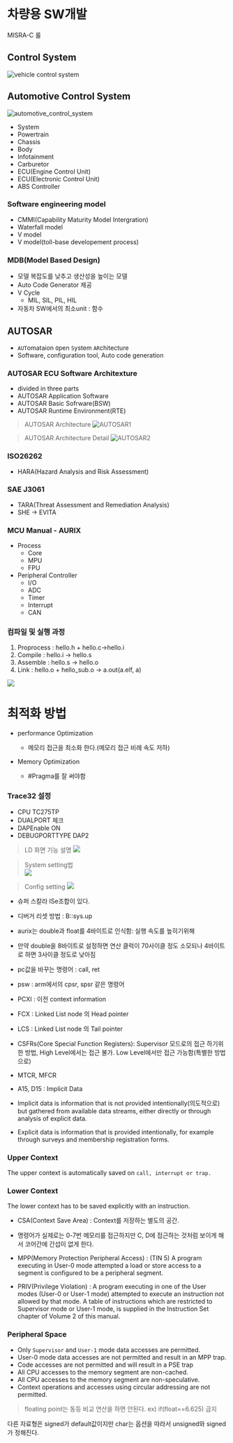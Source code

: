 # 차량용 SW개발


MISRA-C 룰

## Control System
![vehicle control system](./picture/vehicle_control_system.jpg)
## Automotive Control System
![automotive_control_system](./picture/car_system.gif)

- System
- Powertrain
- Chassis
- Body
- Infotainment
- Carburetor
- ECU(Engine Control Unit)
- ECU(Electronic Control Unit)
- ABS Controller

### Software engineering model
- CMMI(Capability Maturity Model Intergration)
- Waterfall model
- V model
- V model(toll-base developement process)


### MDB(Model Based Design)
- 모델 복잡도를 낮추고 생산성을 높이는 모델
- Auto Code Generator 제공
- V Cycle
  - MIL, SIL, PIL, HIL
- 자동차 SW에서의 최소unit : 함수


## AUTOSAR
- `AUT`omataion `O`pen `S`ystem `AR`chitecture
- Software, configuration tool, Auto code generation
### AUTOSAR ECU Software Architexture
- divided in three parts
- AUTOSAR Application Software
- AUTOSAR Basic Sofrware(BSW)
- AUTOSAR Runtime Environment(RTE)

>AUTOSAR Architecture
![AUTOSAR1](./picture/Autosar1.jpg)

>AUTOSAR Architecture Detail
![AUTOSAR2](./picture/Autosar2.jpg)

### ISO26262
- HARA(Hazard Analysis and Risk Assessment)

### SAE J3061
- TARA(Threat Assessment and Remediation Analysis)
- SHE -> EVITA
  

### MCU Manual - AURIX
- Process
  - Core
  - MPU
  - FPU
- Peripheral Controller
  - I/O
  - ADC
  - Timer
  - Interrupt
  - CAN

### 컴파일 및 실행 과정
1. Proprocess : hello.h + hello.c->hello.i
2. Compile : hello.i -> hello.s
3. Assemble : hello.s -> hello.o
4. Link : hello.o + hello_sub.o -> a.out(a.elf, a)

![](./picture/compile_process.png)


# 최적화 방법
- performance Optimization
  - 메모리 접근을 최소화 한다.(메모리 접근 비례 속도 저하)

- Memory Optimization
  - #Pragma를 잘 써야함


### Trace32 설정
- CPU TC275TP
- DUALPORT 체크
- DAPEnable ON
- DEBUGPORTTYPE DAP2

>LD 화면 기능 설명
![](./picture/t32_ld.png)

>System setting법  
![](./picture/t32_setting.png)

>Config setting
![](./picture/t32_config.png)


- 슈퍼 스칼라 ISe조합이 있다.


- 디버거 리셋 방법 : B::sys.up
- aurix는 double과 float를 4바이트로 인식함: 실행 속도를 높히기위해
- 만약 double을 8바이트로 설정하면 연산 클럭이 70사이클 정도 소모되나 4바이트로 하면 3사이클 정도로 낮아짐

- pc값을 바꾸는 명령어 : call, ret
- psw : arm에서의 cpsr, spsr 같은 명령어
- PCXI : 이전 context information
- FCX : Linked List node 의 Head pointer
- LCS : Linked List node 의 Tail pointer
- CSFRs(Core Special Function Registers): Supervisor 모드로의 접근 하기위한 방법, High Level에서는 접근 불가. Low Level에서만 접근 가능함(특별한 방법으로)
- MTCR, MFCR
- A15, D15 : Implicit Data
- Implicit data is information that is not provided intentionally(의도적으로) but gathered from available data streams, either directly or through analysis of explicit data.
- Explicit data is information that is provided intentionally, for example through surveys and membership registration forms.

### Upper Context
The upper context is automatically saved on `call, interrupt or trap.`

### Lower Context
The lower context has to be saved explicitly with an instruction.

- CSA(Context Save Area) : Context를 저장하는 별도의 공간.
- 명령어가 실제로는 0-7번 메모리를 접근하지만 C, D에 접근하는 것처럼 보이게 해서 코어간에 간섭이 없게 한다.

- MPP(Memory Protection Peripheral Access) : (TIN 5)
A program executing in User-0 mode attempted a load or store access to a segment is
configured to be a peripheral segment.

- PRIV(Privilege Violation) : A program executing in one of the User modes (User-0 or User-1 mode) attempted to
execute an instruction not allowed by that mode.
A table of instructions which are restricted to Supervisor mode or User-1 mode, is
supplied in the Instruction Set chapter of Volume 2 of this manual.

### Peripheral Space
- Only `Supervisor` and `User-1` mode data accesses are permitted.
- User-0 mode data accesses are not permitted and result in an MPP trap.
- Code accesses are not permitted and will result in a PSE trap
- All CPU accesses to the memory segment are non-cached.
- All CPU accesses to the memory segment are non-speculative.
- Context operations and accesses using circular addressing are not permitted.


>floating point는 동등 비교 연산을 하면 안된다.
ex) if(float==6.625)  금지

다른 자료형은 signed가 default값이지만 char는 옵션을 따라서 unsigned와 signed가 정해진다.